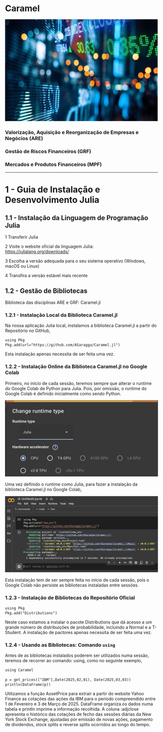 # Caramel
![](GRF01.jpg?raw=true)
  
### Valorização, Aquisição e Reorganização de Empresas e Negócios (ARE)
### Gestão de Riscos Financeiros (GRF)
### Mercados e Produtos Financeiros (MPF)

***


# 1 - Guia de Instalação e Desenvolvimento Julia

## 1.1 - Instalação da Linguagem de Programação Julia

1 Transferir Julia

2 Visite o website oficial da linguagem Julia: https://julialang.org/downloads/

3 Escolha a versão adequada para o seu sistema operativo (Windows, macOS ou Linux)

4 Transfira a versão estável mais recente

## 1.2 - Gestão de Bibliotecas

Biblioteca das disciplinas ARE e GRF: Caramel.jl

### 1.2.1 - Instalação Local da Biblioteca Caramel.jl
Na nossa aplicação Julia local, instalamos a biblioteca Caramel.jl a partir do Repositório no GitHub,
```
using Pkg
Pkg.add(url="https://github.com/ASaragga/Caramel.jl")
```
Esta instalação apenas necessita de ser feita uma vez.

### 1.2.2 - Instalação Online da Biblioteca Caramel.jl no Google Colab
Primeiro, no início de cada sessão, teremos sempre que alterar o runtime do Google Colab de Python para Julia. Pois, por omissão, o runtime do Google Colab  é definido inicialmente como sendo Python.

<p align="center">
  <img src="ColabRuntime.png?raw=true" alt="Colab Runtime" width="700">
</p>

Uma vez definido o runtime como Julia, para fazer a instalação da biblioteca Caramel.jl no Google Colab,

<p align="center">
  <img src="GoogleColab.png?raw=true" alt="Instalação Caramel" width="700">
</p>

Esta instalação tem de ser sempre feita no início de cada sessão, pois o Google Colab não persiste as bibliotecas instaladas entre sessões.

### 1.2.3 - Instalação de Bibliotecas do Repositório Oficial
```
using Pkg
Pkg.add("Distributions")
```
Neste caso estamos a instalar o pacote Distributions que dá acesso a um grande número de distribuições de probabilidade, incluindo a Normal e a T-Student.
A instalação de pactores apenas necessita de ser feita uma vez. 

### 1.2.4 - Usando as Bibliotecas: Comando `using`
Antes de as bibliotecas instalados poderem ser utilizados numa sessão, teremos de recorrer ao comando: using, como no seguinte exemplo,
```
using Caramel

p = get_prices(["IBM"],Date(2025,02,01), Date(2025,03,03))
println(DataFrame(p))
```
Utilizamos a função AssetPrice para extrair a partir do website Yahoo Finance as cotações das ações da IBM para o período compreendido entre 1 de Fevereiro e 3 de Março de 2025. DataFrame organiza os dados numa tabela e println imprime a informação recolhida. A coluna :adjclose apresenta o histórico das cotações de fecho das sessões diárias da New York Stock Exchange, ajustadas por emissão de novas ações, pagamento de dividendos, stock splits e reverse splits ocorridos ao longo do tempo.
















